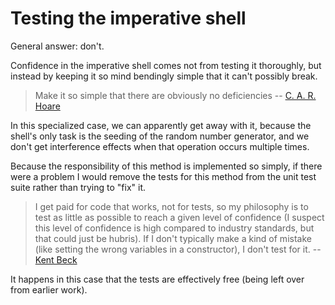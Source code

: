 # Testing the imperative shell

General answer: don't.

Confidence in the imperative shell comes not from testing it thoroughly, but instead
by keeping it so mind bendingly simple that it can't possibly break.

> Make it so simple that there are obviously no deficiencies
> -- [C. A. R. Hoare][hoare_1981]

In this specialized case, we can apparently get away with it, because the shell's
only task is the seeding of the random number generator, and we don't get interference
effects when that operation occurs multiple times.

Because the responsibility of this method is implemented so simply, if there were
a problem I would remove the tests for this method from the unit test suite rather
than trying to "fix" it.

> I get paid for code that works, not for tests, so my philosophy is to test as 
> little as possible to reach a given level of confidence (I suspect this level 
> of confidence is high compared to industry standards, but that could just be 
> hubris). If I don't typically make a kind of mistake (like setting the wrong 
> variables in a constructor), I don't test for it.
> -- [Kent Beck][beck_2008]

It happens in this case that the tests are effectively free (being left over from
earlier work).

[hoare_1981]: https://en.wikiquote.org/wiki/C._A._R._Hoare
[beck_2008]: https://stackoverflow.com/a/153565/54734

